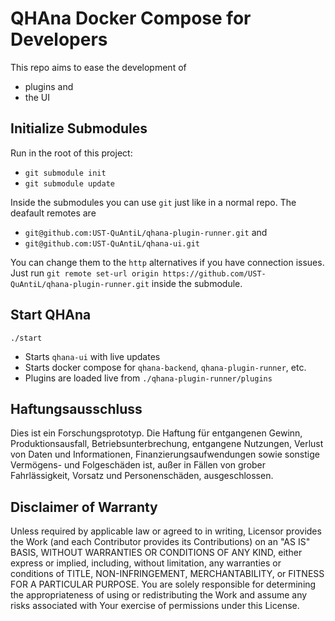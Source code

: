 # QHAna Docker Compose for Developers

This repo aims to ease the development of
- plugins and
- the UI

## Initialize Submodules

Run in the root of this project:
- `git submodule init`
- `git submodule update`

Inside the submodules you can use `git` just like in a normal repo.
The deafault remotes are
- `git@github.com:UST-QuAntiL/qhana-plugin-runner.git` and
- `git@github.com:UST-QuAntiL/qhana-ui.git`

You can change them to the `http` alternatives if you have connection issues.
Just run `git remote set-url origin https://github.com/UST-QuAntiL/qhana-plugin-runner.git` inside the submodule.

## Start QHAna

```
./start
```

- Starts `qhana-ui` with live updates
- Starts docker compose for `qhana-backend`, `qhana-plugin-runner`, etc.
- Plugins are loaded live from `./qhana-plugin-runner/plugins`

## Haftungsausschluss

Dies ist ein Forschungsprototyp.
Die Haftung für entgangenen Gewinn, Produktionsausfall, Betriebsunterbrechung, entgangene Nutzungen, Verlust von Daten und Informationen, Finanzierungsaufwendungen sowie sonstige Vermögens- und Folgeschäden ist, außer in Fällen von grober Fahrlässigkeit, Vorsatz und Personenschäden, ausgeschlossen.

## Disclaimer of Warranty

Unless required by applicable law or agreed to in writing, Licensor provides the Work (and each Contributor provides its Contributions) on an "AS IS" BASIS, WITHOUT WARRANTIES OR CONDITIONS OF ANY KIND, either express or implied, including, without limitation, any warranties or conditions of TITLE, NON-INFRINGEMENT, MERCHANTABILITY, or FITNESS FOR A PARTICULAR PURPOSE.
You are solely responsible for determining the appropriateness of using or redistributing the Work and assume any risks associated with Your exercise of permissions under this License.

